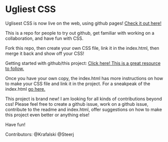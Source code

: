 # Ugliest CSS

Uglisest CSS is now live on the web, using github pages! [Check it out here!](http://krafalski.github.io/ugliestcss/)

This is a repo for people to try out github, get familiar with working on a collaboration, and have fun with CSS.

Fork this repo, then create your own CSS file, link it in the index.html, then merge it back and show off your CSS!

Getting started with github/this project:
[Click here! This is a great resource to follow.](http://kbroman.org/github_tutorial/pages/fork.html)

Once you have your own copy, the index.html has more instructions on how to make your CSS file and link it in the project.
For a sneakpeak of the index.html [go here.](https://github.com/Krafalski/ugliestcss/blob/master/index.html)

This project is brand new! I am looking for all kinds of contributions beyond css! Please feel free to create a github issue, work on a github issue, contribute to the readme and index.html, offer suggestions on how to make this project even better or anything else!

Have fun!

Contributors:
@Krafalski
@Steerj
